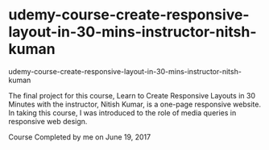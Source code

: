 # udemy-course-create-responsive-layout-in-30-mins-instructor-nitsh-kuman
udemy-course-create-responsive-layout-in-30-mins-instructor-nitsh-kuman


The final project for this course, Learn to Create Responsive Layouts in 30 Minutes with the instructor, Nitish Kumar,  is a one-page responsive website. In taking this course, I was introduced to the role of media queries in responsive web design.

Course Completed by me on June 19, 2017
